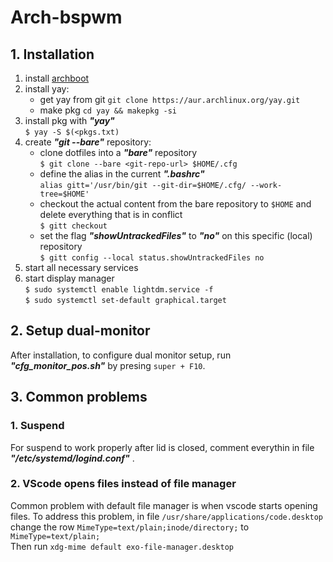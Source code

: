 # Arch-bspwm


## 1. Installation

1. install [archboot](https://github.com/grm34/archboot "archboot")
2. install yay:  
	- get yay from git
	`git clone https://aur.archlinux.org/yay.git`
	- make pkg
	`cd yay && makepkg -si`
3. install pkg with ***"yay"***  
`$ yay -S $(<pkgs.txt)`
4. create ***"git --bare"*** repository:
    - clone dotfiles into a ***"bare"*** repository  
    `$ git clone --bare <git-repo-url> $HOME/.cfg`
    - define the alias in the current ***".bashrc"***  
    `alias gitt='/usr/bin/git --git-dir=$HOME/.cfg/ --work-tree=$HOME'`
    - checkout the actual content from the bare repository to `$HOME` and delete everything that is in conflict  
    `$ gitt checkout`
    - set the flag ***"showUntrackedFiles"*** to ***"no"*** on this specific (local) repository  
    `$ gitt config --local status.showUntrackedFiles no`
5. start all necessary services
6. start display manager  
`$ sudo systemctl enable lightdm.service -f`  
`$ sudo systemctl set-default graphical.target`



## 2. Setup dual-monitor

After installation, to configure dual monitor setup, run ***"cfg_monitor_pos.sh"***  by presing `super + F10`.

## 3. Common problems

### 1. Suspend
For suspend to work properly after lid is closed, comment everythin in file ***"/etc/systemd/logind.conf"*** .

### 2. VScode opens files instead of file manager
Common problem with default file manager is when vscode starts opening files. To address this problem, in file `/usr/share/applications/code.desktop` change the row `MimeType=text/plain;inode/directory;` to `MimeType=text/plain;`  
Then run `xdg-mime default exo-file-manager.desktop`